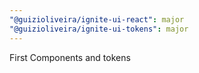 ```yaml
---
"@guizioliveira/ignite-ui-react": major
"@guizioliveira/ignite-ui-tokens": major
---
```


First Components and tokens
